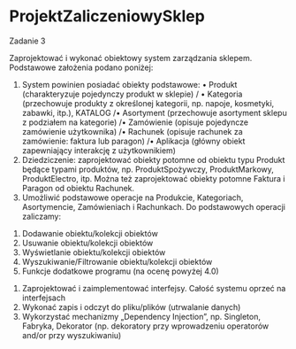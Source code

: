 # ProjektZaliczeniowySklep

Zadanie 3

Zaprojektować i wykonać obiektowy system zarządzania sklepem. Podstawowe założenia podano poniżej:


1.	System powinien posiadać obiekty podstawowe: 
•	Produkt (charakteryzuje pojedynczy produkt w sklepie)
/ •	Kategoria (przechowuje produkty z określonej kategorii, np. napoje, kosmetyki, zabawki, itp.), KATALOG
/•	Asortyment (przechowuje asortyment sklepu z podziałem na kategorie)
/•	Zamówienie (opisuje pojedyncze zamówienie użytkownika)
/•	Rachunek (opisuje rachunek za zamówienie: faktura lub paragon)
/•	Aplikacja (główny obiekt zapewniający interakcję z użytkownikiem)
2.	Dziedziczenie: zaprojektować obiekty potomne od obiektu typu Produkt będące typami produktów, np. ProduktSpożywczy, ProduktMarkowy, ProduktElectro, itp. Można też zaprojektować obiekty potomne Faktura i Paragon od obiektu Rachunek.
3.	Umożliwić podstawowe operacje na Produkcie, Kategoriach, Asortymencie, Zamówieniach i Rachunkach. Do podstawowych operacji zaliczamy:
1)	Dodawanie obiektu/kolekcji obiektów
2)	Usuwanie obiektu/kolekcji obiektów
3)	Wyświetlanie obiektu/kolekcji obiektów
4)	Wyszukiwanie/Filtrowanie obiektu/kolekcji obiektów
4)	Funkcje dodatkowe programu (na ocenę powyżej 4.0)
1.	Zaprojektować i zaimplementować interfejsy. Całość systemu oprzeć na interfejsach
2.	Wykonać zapis i odczyt do pliku/plików (utrwalanie danych)
3.	Wykorzystać mechanizmy „Dependency Injection”, np. Singleton, Fabryka, Dekorator (np. dekoratory przy wprowadzeniu operatorów and/or przy wyszukiwaniu)
